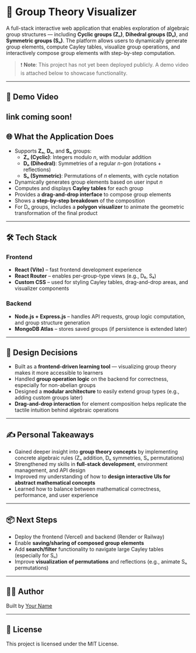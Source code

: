 # 🔢 Group Theory Visualizer

A full-stack interactive web application that enables exploration of algebraic group structures — including **Cyclic groups (Zₙ)**, **Dihedral groups (Dₙ)**, and **Symmetric groups (Sₙ)**. The platform allows users to dynamically generate group elements, compute Cayley tables, visualize group operations, and interactively compose group elements with step-by-step computation.

> ❗ **Note**: This project has not yet been deployed publicly. A demo video is attached below to showcase functionality.

---

## 🎥 Demo Video

link coming soon!
---

## 🌐 What the Application Does

- Supports **Zₙ**, **Dₙ**, and **Sₙ** groups:
  - **Zₙ (Cyclic)**: Integers modulo *n*, with modular addition
  - **Dₙ (Dihedral)**: Symmetries of a regular *n*-gon (rotations + reflections)
  - **Sₙ (Symmetric)**: Permutations of *n* elements, with cycle notation
- Dynamically generates group elements based on user input *n*
- Computes and displays **Cayley tables** for each group
- Provides a **drag-and-drop interface** to compose group elements
- Shows a **step-by-step breakdown** of the composition
- For Dₙ groups, includes a **polygon visualizer** to animate the geometric transformation of the final product

---

## 🛠️ Tech Stack

### Frontend
- **React (Vite)** – fast frontend development experience
- **React Router** – enables per-group-type views (e.g., D₆, S₄)
- **Custom CSS** – used for styling Cayley tables, drag-and-drop areas, and visualizer components

### Backend
- **Node.js + Express.js** – handles API requests, group logic computation, and group structure generation
- **MongoDB Atlas** – stores saved groups (if persistence is extended later)

---

## 🎯 Design Decisions

- Built as a **frontend-driven learning tool** — visualizing group theory makes it more accessible to learners
- Handled **group operation logic** on the backend for correctness, especially for non-abelian groups
- Designed a **modular architecture** to easily extend group types (e.g., adding custom groups later)
- **Drag-and-drop interaction** for element composition helps replicate the tactile intuition behind algebraic operations

---

## ✍️ Personal Takeaways

- Gained deeper insight into **group theory concepts** by implementing concrete algebraic rules (Zₙ addition, Dₙ symmetries, Sₙ permutations)
- Strengthened my skills in **full-stack development**, environment management, and API design
- Improved my understanding of how to **design interactive UIs for abstract mathematical concepts**
- Learned how to balance between mathematical correctness, performance, and user experience

---

## 📦 Next Steps

- Deploy the frontend (Vercel) and backend (Render or Railway)
- Enable **saving/sharing of composed group elements**
- Add **search/filter** functionality to navigate large Cayley tables (especially for Sₙ)
- Improve **visualization of permutations** and reflections (e.g., animate Sₙ permutations)

---

## 🧑‍💻 Author

Built by [Your Name](https://github.com/your-username)

---

## 📃 License

This project is licensed under the MIT License.
